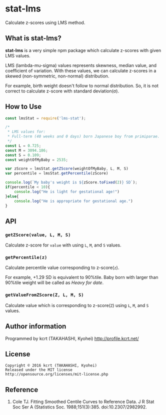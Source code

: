 stat-lms
========================================

Calculate z-scores using LMS method.

What is stat-lms?
----------------------------------------

**stat-lms** is a very simple npm package which calculate z-scores with given LMS values.

LMS (lambda-mu-sigma) values represents skewness, median value, and coefficient of variation. With these values, we can calculate z-scores in a skewed (non-symmetric, non-normal) distribution.

For example, birth weight doesn't follow to normal distribution. So, it is not correct to calculate z-score with standard deviation(σ).

How to Use
----------------------------------------

```javascript
const lmsStat = require('lms-stat');

/*
 * LMS values for:
 * Full-term (40 weeks and 0 days) born Japanese boy from primiparae. 
 */
const L = 0.725;
const M = 3094.186;
const S = 0.109;
const weightOfMyBaby = 2535;

var zScore = lmsStat.getZScore(weightOfMyBaby, L, M, S)
var percentile = lmsStat.getPercentile(zScore)

console.log(`My baby's weight is ${zScore.toFixed(2)} SD`);
if(percentile < 10){
	console.log("He is light for gestational age!")
}else{
	console.log("He is appropriate for gestational age.")
}
```

API
----------------------------------------
### `getZScore(value, L, M, S)`

Calculate z-score for `value` with using `L`, `M`, and `S` values.

### `getPercentile(z)`

Calculate percentile value corresponding to z-score(`z`).

For example, +1.29 SD is equivalent to 90%tile. Baby born with larger than 90%tile weight will be called as *Heavy for date*.

### `getValueFromZScore(Z, L, M, S)`

Calculate value which is corresponding to z-score(`Z`) using `L`, `M`, and `S` values.


Author information
----------------------------------------
Programmed by kcrt (TAKAHASHI, Kyohei)
http://profile.kcrt.net/
	
License
----------------------------------------
	Copyright © 2016 kcrt (TAKAHASHI, Kyohei)
	Released under the MIT license
	http://opensource.org/licenses/mit-license.php

Reference
----------------------------------------
1. Cole TJ. Fitting Smoothed Centile Curves to Reference Data. J R Stat Soc Ser A (Statistics Soc. 1988;151(3):385. doi:10.2307/2982992.
